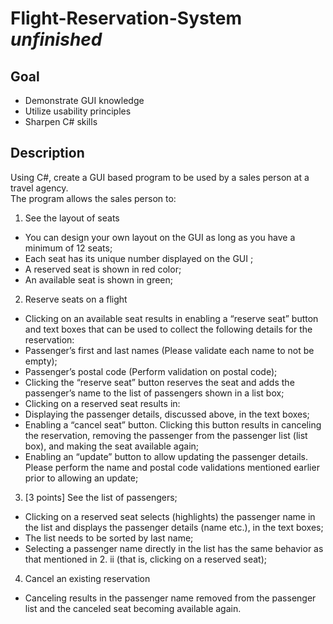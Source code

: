 # Flight-Reservation-System  *unfinished*

## Goal
 - Demonstrate GUI knowledge
 - Utilize usability principles
 - Sharpen C# skills

## Description
Using C#, create a GUI based program to be used by a sales person at a travel agency. <br>
The program allows the sales person to:<br>

1. See the layout of seats
 - You can design your own layout on the GUI as long as you have a minimum of 12 seats;
 - Each seat has its unique number displayed on the GUI ;
 - A reserved seat is shown in red color;
 - An available seat is shown in green;
2. Reserve seats on a flight
 - Clicking on an available seat results in enabling a “reserve seat” button and text boxes that can be used to collect the following details for the reservation:
  - Passenger’s first and last names (Please validate each name to not be empty);
  - Passenger’s postal code (Perform validation on postal code);
  - Clicking the “reserve seat” button reserves the seat and adds the passenger’s name to the list of passengers shown in a list box;
 - Clicking on a reserved seat results in:
  - Displaying the passenger details, discussed above, in the text boxes;
  - Enabling a “cancel seat” button. Clicking this button results in canceling the reservation, removing the passenger from the passenger list (list box), and making the seat available again;
  - Enabling an “update” button to allow updating the passenger details. Please perform the name and postal code validations mentioned earlier prior to allowing an update;
3. [3 points] See the list of passengers;
 - Clicking on a reserved seat selects (highlights) the passenger name in the list and displays the passenger
details (name etc.), in the text boxes;
 - The list needs to be sorted by last name;
 - Selecting a passenger name directly in the list has the same behavior as that mentioned in 2. ii (that is, clicking on a reserved seat);
4. Cancel an existing reservation 
 - Canceling results in the passenger name removed from the passenger list and the canceled seat becoming available again.